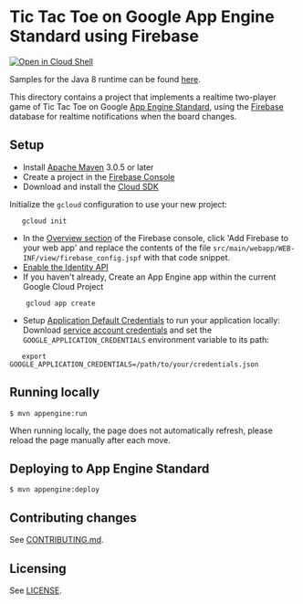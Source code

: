# Tic Tac Toe on Google App Engine Standard using Firebase
<a href="https://console.cloud.google.com/cloudshell/open?git_repo=https://github.com/GoogleCloudPlatform/java-docs-samples&page=editor&open_in_editor=appengine/firebase-tictactoe/README.md">
<img alt="Open in Cloud Shell" src ="http://gstatic.com/cloudssh/images/open-btn.png"></a>

Samples for the Java 8 runtime can be found [here](/appengine-java8).

This directory contains a project that implements a realtime two-player game of
Tic Tac Toe on Google [App Engine Standard][standard], using the [Firebase] database
for realtime notifications when the board changes.

[Firebase]: https://firebase.google.com
[standard]: https://cloud.google.com/appengine/docs/about-the-standard-environment

## Setup

* Install [Apache Maven][maven] 3.0.5 or later
* Create a project in the [Firebase Console][fb-console]
* Download and install the [Cloud SDK](https://cloud.google.com/sdk/)

Initialize the `gcloud` configuration to use your new project:
```
   gcloud init
```
* In the [Overview section][fb-overview] of the Firebase console, click 'Add
  Firebase to your web app' and replace the contents of the file
  `src/main/webapp/WEB-INF/view/firebase_config.jspf` with that code snippet.
* [Enable the Identity API](https://console.cloud.google.com/apis/api/identitytoolkit.googleapis.com/overview)
* If you haven't already, Create an App Engine app within the current Google Cloud Project
```
    gcloud app create
```
* Setup [Application Default Credentials](https://developers.google.com/identity/protocols/application-default-credentials)
to run your application locally:
Download [service account credentials][creds] and set the `GOOGLE_APPLICATION_CREDENTIALS`
environment variable to its path:
```
   export GOOGLE_APPLICATION_CREDENTIALS=/path/to/your/credentials.json
```

[fb-console]: https://console.firebase.google.com
[sdk]: https://cloud.google.com/sdk
[creds]: https://console.firebase.google.com/iam-admin/serviceaccounts/project?project=_&consoleReturnUrl=https:%2F%2Fconsole.firebase.google.com%2Fproject%2F_%2Fsettings%2Fgeneral%2F
[fb-overview]: https://console.firebase.google.com/project/_/overview
[maven]: https://maven.apache.org

## Running locally

    $ mvn appengine:run

When running locally, the page does not automatically refresh,
please reload the page manually after each move.

## Deploying to App Engine Standard

    $ mvn appengine:deploy

## Contributing changes

See [CONTRIBUTING.md](../../CONTRIBUTING.md).

## Licensing

See [LICENSE](../../LICENSE).

